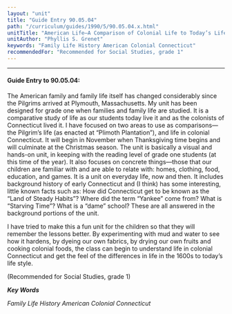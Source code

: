 ```yaml
---
layout: "unit"
title: "Guide Entry 90.05.04"
path: "/curriculum/guides/1990/5/90.05.04.x.html"
unitTitle: "American Life—A Comparison of Colonial Life to Today’s Life"
unitAuthor: "Phyllis S. Grenet"
keywords: "Family Life History American Colonial Connecticut"
recommendedFor: "Recommended for Social Studies, grade 1"
---
```

<body>
<hr/>
<h4>
Guide Entry to 90.05.04:
</h4>
The American family and family life itself has changed considerably since the Pilgrims arrived at Plymouth, Massachusetts. My unit has been designed for grade one when families and family life are studied. It is a comparative study of life as our students today live it and as the colonists of Connecticut lived it. I have focused on two areas to use as comparisons—the Pilgrim’s life (as enacted at “Plimoth Plantation”), and life in colonial Connecticut. It will begin in November when Thanksgiving time begins and will culminate at the Christmas season. The unit is basically a visual and hands-on unit, in keeping with the reading level of grade one students (at this time of the year). It also focuses on concrete things—those that our children are familiar with and are able to relate with: homes, clothing, food, education, and games. It is a unit on everyday life, now and then. It includes background history of early Connecticut and (I think) has some interesting, little known facts such as: How did Connecticut get to be known as the “Land of Steady Habits”? Where did the term “Yankee” come from? What is “Starving Time”? What is a “dame” school? These are all answered in the background portions of the unit.
<p>
I have tried to make this a fun unit for the children so that they will remember the lessons better. By experimenting with mud and water to see how it hardens, by dyeing our own fabrics, by drying our own fruits and cooking colonial foods, the class can begin to understand life in colonial Connecticut and get the feel of the differences in life in the 1600s to today’s life style.
</p>
<p>
(Recommended for Social Studies, grade 1)
</p>
<p>
<b>
<i>
Key Words
</i>
</b>
<br/>
</p>
<p>
<i>
Family Life History American Colonial Connecticut
</i>
</p>
</body>
